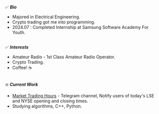 ✅ ***Bio<br>***
- Majored in Electrical Engineering.
- Crypto trading got me into programming.
- 2024.07 : Completed Internship at Samsung Software Academy For Youth.<br><br>

✅ ***Interests<br>***
- Amateur Radio - 1st Class Amateur Radio Operator.
- Crypto Trading.
- Coffee! ☕️<br><br>

❇️ ***Current Work<br>***
- [Market Trading Hours](https://t.me/MarketTradingHours) - Telegram channel, Notify users of today's LSE and NYSE opening and closing times.
- Studying algorithms, C++, Python.
